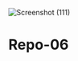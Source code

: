 ![Screenshot (111)](https://user-images.githubusercontent.com/97268104/155201284-48da5670-aed5-407b-8efa-8a4c02db9bef.png)
# Repo-06
